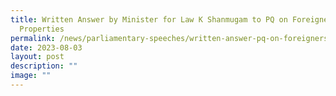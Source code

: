 ```yaml
---
title: Written Answer by Minister for Law K Shanmugam to PQ on Foreigners Buying
  Properties
permalink: /news/parliamentary-speeches/written-answer-pq-on-foreigners-buying-properties-under-rpa/
date: 2023-08-03
layout: post
description: ""
image: ""
---
```

